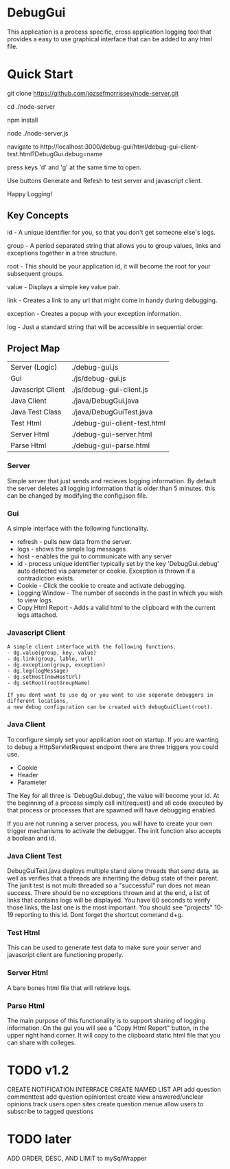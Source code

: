 # DebugGui

This application is a process specific, cross application logging tool that
provides a easy to use graphical interface that can be added to any html file.

# Quick Start
  git clone https://github.com/jozsefmorrissey/node-server.git

  cd ./node-server

  npm install

  node ./node-server.js

  navigate to http://localhost:3000/debug-gui/html/debug-gui-client-test.html?DebugGui.debug=name

  press keys 'd' and 'g' at the same time to open.

  Use buttons Generate and Refesh to test server and javascript client.

  Happy Logging!

## Key Concepts
  id - A unique identifier for you, so that you don't get someone else's logs.

  group - A period separated string that allows you to group values, links
  and exceptions together in a tree structure.

  root - This should be your application id, it will become the root for your
  subsequent groups.

  value - Displays a simple key value pair.

  link - Creates a link to any url that might come in handy during debugging.

  exception - Creates a popup with your exception information.

  log - Just a standard string that will be accessible in sequential order.

## Project Map
  <table>
    <tr><td>Server (Logic)</td><td>./debug-gui.js</td></tr>
    <tr><td>Gui</td><td>./js/debug-gui.js</td></tr>
    <tr><td>Javascript Client</td><td>./js/debug-gui-client.js</td></tr>
    <tr><td>Java Client</td><td>./java/DebugGui.java</td></tr>
    <tr><td>Java Test Class</td><td>./java/DebugGuiTest.java</td></tr>
    <tr><td>Test Html</td><td>./debug-gui-client-test.html</td></tr>
    <tr><td>Server Html</td><td>./debug-gui-server.html</td></tr>
    <tr><td>Parse Html</td><td>./debug-gui-parse.html</td></tr>
  </table>

### Server
  Simple server that just sends and recieves logging information. By default
  the server deletes all logging information that is older than 5 minutes.
  this can be changed by modifying the config.json file.

### Gui
 A simple interface with the following functionality.
  - refresh - pulls new data from the server.
  - logs - shows the simple log messages
  - host - enables the gui to communicate with any server
  - id - process unique identifier typically set by the key 'DebugGui.debug'
    auto detected via parameter or cookie. Exception is thrown if a contradiction exists.
  - Cookie - Click the cookie to create and activate debugging.
  - Logging Window - The number of seconds in the past in which you wish to view logs.
  - Copy Html Report - Adds a valid html to the clipboard with the current
    logs attached.

### Javascript Client
    A simple client interface with the following functions.
    - dg.value(group, key, value)
    - dg.link(group, lable, url)
    - dg.exception(group, exception)
    - dg.log(logMessage)
    - dg.setHost(newHostUrl)
    - dg.setRoot(rootGroupName)

    If you dont want to use dg or you want to use seperate debuggers in different locations,
    a new debug configuration can be created with debugGuiClient(root).

### Java Client
  To configure simply set your application root on startup. If you are wanting
  to debug a HttpServletRequest endpoint there are three triggers you could use.
  - Cookie
  - Header
  - Parameter

  The Key for all three is 'DebugGui.debug', the value will become your id. At the
  beginning of a process simply call init(request) and all code executed by that
  process or processes that are spawned will have debugging enabled.

  If you are not running a server process, you will have to create your own
  trigger mechanisms to activate the debugger. The init function also accepts
  a boolean and id.

### Java Client Test
  DebugGuiTest.java deploys multiple stand alone threads that send data, as well as verifies that
  a threads are inheriting the debug state of their parent. The junit test is not multi threaded
  so a "successful" run does not mean success. There should be no exceptions thrown and at
  the end, a list of links that contains logs will be displayed. You have 60 seconds to verify
  those links, the last one is the most important. You should see "projects" 10-19 reporting
  to this id. Dont forget the shortcut command d+g.


### Test Html
  This can be used to generate test data to make sure your server and javascript
  client are functioning properly.

### Server Html
  A bare bones html file that will retrieve logs.

### Parse Html
  The main purpose of this functionality is to support sharing of logging
  information. On the gui you will see a "Copy Html Report" button, in the upper
  right hand corner. It will copy to the clipboard static html file that you can share with
  colleges.


# TODO v1.2
CREATE NOTIFICATION INTERFACE
CREATE NAMED LIST API
add question commenttest
add question opiniontest
create view answered/unclear opinions
track users open sites
create question menue
allow users to subscribe to tagged questions


# TODO later
ADD ORDER, DESC, AND LIMIT to mySqlWrapper
